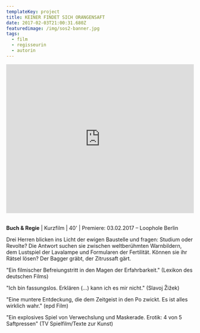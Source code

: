 ```yaml
---
templateKey: project
title: KEINER FINDET SICH ORANGENSAFT
date: 2017-02-03T21:00:31.680Z
featuredimage: /img/sos2-banner.jpg
tags:
  - film
  - regisseurin
  - autorin
---
```

<iframe width="100%" height="400" src="https://www.youtube.com/embed/gkUkGKiriWQ" frameborder="0" allow="accelerometer; autoplay; encrypted-media; gyroscope; picture-in-picture" allowfullscreen></iframe>

\
**Buch & Regie** | Kurzfilm | 40' | Premiere: 03.02.2017 – Loophole Berlin

Drei Herren blicken ins Licht der ewigen Baustelle und fragen: Studium oder Revolte? Die Antwort suchen sie zwischen weltberühmten Warnbildern, dem Lustspiel der Lavalampe und Formularen der Fertilität. Können sie ihr Rätsel lösen? Der Bagger gräbt, der Zitrussaft gärt.

"Ein filmischer Befreiungstritt in den Magen der Erfahrbarkeit." (Lexikon des deutschen Films) 

"Ich bin fassungslos. Erklären (...) kann ich es mir nicht." (Slavoj Žižek) 

"Eine muntere Entdeckung, die dem Zeitgeist in den Po zwickt. Es ist alles wirklich wahr." (epd Film) 

"Ein explosives Spiel von Verwechslung und Maskerade. Erotik: 4 von 5 Saftpressen" (TV Spielfilm/Texte zur Kunst)
